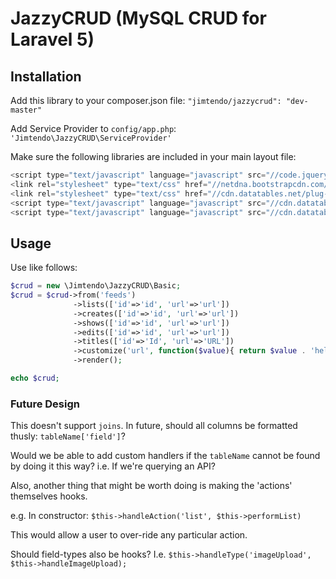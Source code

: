# JazzyCRUD (MySQL CRUD for Laravel 5)

## Installation

Add this library to your composer.json file: `"jimtendo/jazzycrud": "dev-master"`

Add Service Provider to `config/app.php`: `'Jimtendo\JazzyCRUD\ServiceProvider'`

Make sure the following libraries are included in your main layout file:

```javascript
<script type="text/javascript" language="javascript" src="//code.jquery.com/jquery-1.10.2.min.js"></script>
<link rel="stylesheet" type="text/css" href="//netdna.bootstrapcdn.com/bootstrap/3.0.3/css/bootstrap.min.css">
<link rel="stylesheet" type="text/css" href="//cdn.datatables.net/plug-ins/9dcbecd42ad/integration/bootstrap/3/dataTables.bootstrap.css">
<script type="text/javascript" language="javascript" src="//cdn.datatables.net/1.10.4/js/jquery.dataTables.min.js"></script>
<script type="text/javascript" language="javascript" src="//cdn.datatables.net/plug-ins/9dcbecd42ad/integration/bootstrap/3/dataTables.bootstrap.js"></script>
```

## Usage

Use like follows:

```php
$crud = new \Jimtendo\JazzyCRUD\Basic;
$crud = $crud->from('feeds')
              ->lists(['id'=>'id', 'url'=>'url'])
              ->creates(['id'=>'id', 'url'=>'url'])
              ->shows(['id'=>'id', 'url'=>'url'])
              ->edits(['id'=>'id', 'url'=>'url'])
              ->titles(['id'=>'Id', 'url'=>'URL'])
              ->customize('url', function($value){ return $value . 'hello'; })
              ->render();

echo $crud;
```

### Future Design

This doesn't support `joins`. In future, should all columns be formatted thusly: `tableName['field']`?

Would we be able to add custom handlers if the `tableName` cannot be found by doing it this way? i.e. If we're querying an API?

Also, another thing that might be worth doing is making the 'actions' themselves hooks.

e.g. In constructor: `$this->handleAction('list', $this->performList)`

This would allow a user to over-ride any particular action.

Should field-types also be hooks? I.e. `$this->handleType('imageUpload', $this->handleImageUpload);`